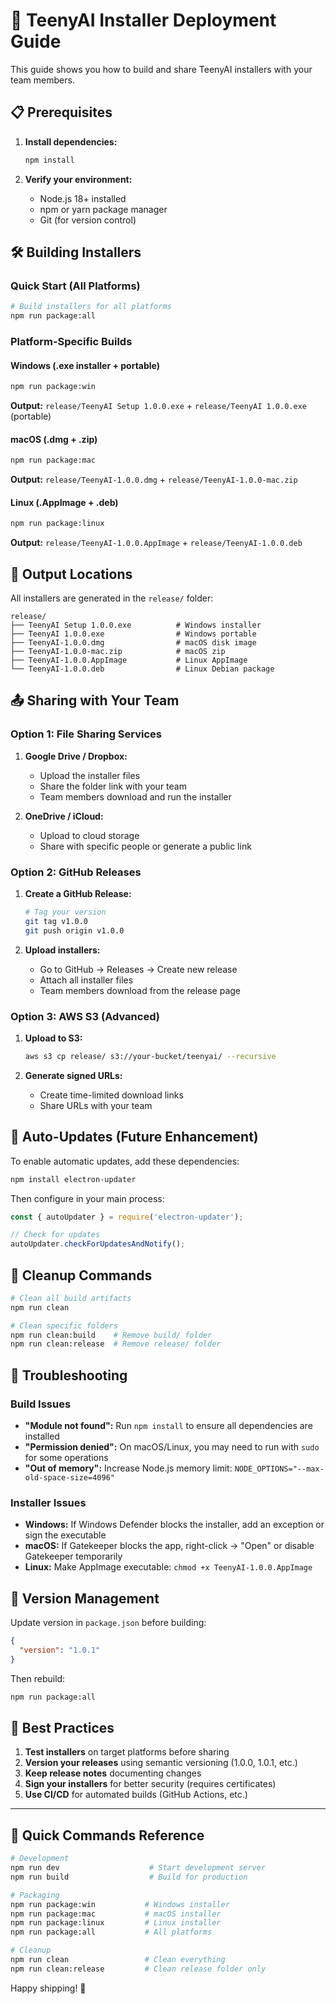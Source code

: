 # 🚀 TeenyAI Installer Deployment Guide

This guide shows you how to build and share TeenyAI installers with your team members.

## 📋 Prerequisites

1. **Install dependencies:**
   ```bash
   npm install
   ```

2. **Verify your environment:**
   - Node.js 18+ installed
   - npm or yarn package manager
   - Git (for version control)

## 🛠 Building Installers

### Quick Start (All Platforms)
```bash
# Build installers for all platforms
npm run package:all
```

### Platform-Specific Builds

#### Windows (.exe installer + portable)
```bash
npm run package:win
```
**Output:** `release/TeenyAI Setup 1.0.0.exe` + `release/TeenyAI 1.0.0.exe` (portable)

#### macOS (.dmg + .zip)
```bash
npm run package:mac
```
**Output:** `release/TeenyAI-1.0.0.dmg` + `release/TeenyAI-1.0.0-mac.zip`

#### Linux (.AppImage + .deb)
```bash
npm run package:linux
```
**Output:** `release/TeenyAI-1.0.0.AppImage` + `release/TeenyAI-1.0.0.deb`

## 📁 Output Locations

All installers are generated in the `release/` folder:

```
release/
├── TeenyAI Setup 1.0.0.exe          # Windows installer
├── TeenyAI 1.0.0.exe                # Windows portable
├── TeenyAI-1.0.0.dmg                # macOS disk image
├── TeenyAI-1.0.0-mac.zip            # macOS zip
├── TeenyAI-1.0.0.AppImage           # Linux AppImage
└── TeenyAI-1.0.0.deb                # Linux Debian package
```

## 📤 Sharing with Your Team

### Option 1: File Sharing Services
1. **Google Drive / Dropbox:**
   - Upload the installer files
   - Share the folder link with your team
   - Team members download and run the installer

2. **OneDrive / iCloud:**
   - Upload to cloud storage
   - Share with specific people or generate a public link

### Option 2: GitHub Releases
1. **Create a GitHub Release:**
   ```bash
   # Tag your version
   git tag v1.0.0
   git push origin v1.0.0
   ```

2. **Upload installers:**
   - Go to GitHub → Releases → Create new release
   - Attach all installer files
   - Team members download from the release page

### Option 3: AWS S3 (Advanced)
1. **Upload to S3:**
   ```bash
   aws s3 cp release/ s3://your-bucket/teenyai/ --recursive
   ```

2. **Generate signed URLs:**
   - Create time-limited download links
   - Share URLs with your team

## 🔄 Auto-Updates (Future Enhancement)

To enable automatic updates, add these dependencies:

```bash
npm install electron-updater
```

Then configure in your main process:
```javascript
const { autoUpdater } = require('electron-updater');

// Check for updates
autoUpdater.checkForUpdatesAndNotify();
```

## 🧹 Cleanup Commands

```bash
# Clean all build artifacts
npm run clean

# Clean specific folders
npm run clean:build    # Remove build/ folder
npm run clean:release  # Remove release/ folder
```

## 🐛 Troubleshooting

### Build Issues
- **"Module not found":** Run `npm install` to ensure all dependencies are installed
- **"Permission denied":** On macOS/Linux, you may need to run with `sudo` for some operations
- **"Out of memory":** Increase Node.js memory limit: `NODE_OPTIONS="--max-old-space-size=4096"`

### Installer Issues
- **Windows:** If Windows Defender blocks the installer, add an exception or sign the executable
- **macOS:** If Gatekeeper blocks the app, right-click → "Open" or disable Gatekeeper temporarily
- **Linux:** Make AppImage executable: `chmod +x TeenyAI-1.0.0.AppImage`

## 📝 Version Management

Update version in `package.json` before building:
```json
{
  "version": "1.0.1"
}
```

Then rebuild:
```bash
npm run package:all
```

## 🎯 Best Practices

1. **Test installers** on target platforms before sharing
2. **Version your releases** using semantic versioning (1.0.0, 1.0.1, etc.)
3. **Keep release notes** documenting changes
4. **Sign your installers** for better security (requires certificates)
5. **Use CI/CD** for automated builds (GitHub Actions, etc.)

---

## 🚀 Quick Commands Reference

```bash
# Development
npm run dev                    # Start development server
npm run build                  # Build for production

# Packaging
npm run package:win           # Windows installer
npm run package:mac           # macOS installer  
npm run package:linux         # Linux installer
npm run package:all           # All platforms

# Cleanup
npm run clean                 # Clean everything
npm run clean:release         # Clean release folder only
```

Happy shipping! 🎉
